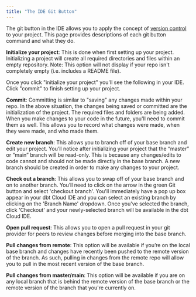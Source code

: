 ```yaml
---
title: "The IDE Git Button"
---
```


The git button in the IDE allows you to apply the concept of [version control](dbt-cloud/cloud-ide/the-dbt-ide#version-control) to your project. This page provides descriptions of each git button command and what they do.

**Initialize your project**: This is done when first setting up your project. Initializing a project will create all required directories and files within an empty repository. Note: This option will not display if your repo isn't completely empty (i.e. includes a README file).

<p align="center">
<Lightbox src="/img/docs/dbt-cloud/cloud-ide/initialize.png" />
</p>

Once you click "initialize your project" you'll see the following in your IDE. Click "commit" to finish setting up your project.

<p align="center">
<Lightbox src="/img/docs/dbt-cloud/cloud-ide/commit.png" />
</p>

**Commit**: Committing is similar to "saving" any changes made within your repo. In the above situation, the changes being saved or committed are the initialization of the project. The required files and folders are being added. When you make changes to your code in the future, you'll need to commit them as well. This allows you to record what changes were made, when they were made, and who made them.

<p align="center">
<Lightbox src="/img/docs/dbt-cloud/cloud-ide/create_new_branch.png" />
</p>

**Create new branch**: This allows you to branch off of your base branch and edit your project. You’ll notice after initializing your project that the “master” or “main” branch will be read-only. This is because any changes/edits to code cannot and should not be made directly in the base branch. A new branch should be created in order to make any changes to your project.

<p align="center">
<Lightbox src="/img/docs/dbt-cloud/cloud-ide/open_pr.png" />
</p>

**Check out a branch**: This allows you to swap off of your base branch and on to another branch. You’ll need to click on the arrow in the green Git button and select 'checkout branch'. You'll immediately have a pop up box appear in your dbt Cloud IDE and you can select an existing branch by clicking on the 'Branch Name' dropdown. Once you've selected the branch, click 'Checkout' and your newly-selected branch will be available in the dbt Cloud IDE.

<p align="center">
<Lightbox src="website/static/img/docs/dbt-cloud/cloud-ide/checkout_two.png"/>
</p>
               
<p align="center">
<Lightbox src="website/static/img/docs/dbt-cloud/cloud-ide/checkout_one.png"/>
</p>


**Open pull request**: This allows you to open a pull request in your git provider for peers to review changes before merging into the base branch.

<p align="center">
<Lightbox src="/img/docs/dbt-cloud/cloud-ide/pull_from_remote.png" />
</p>

**Pull changes from remote**: This option will be available if you’re on the local base branch and changes have recently been pushed to the remote version of the branch. As such, pulling in changes from the remote repo will allow you to pull in the most recent version of the base branch.

<p align="center">
<Lightbox src="/img/docs/dbt-cloud/cloud-ide/pull_from_master.png" />
</p>

**Pull changes from master/main**: This option will be available if you are on any local branch that is behind the remote version of the base branch or the remote version of the branch that you're currently on.
